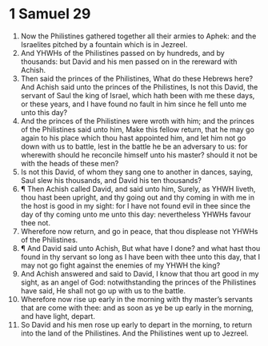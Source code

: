﻿# 1 Samuel 29
1. Now the Philistines gathered together all their armies to Aphek: and the Israelites pitched by a fountain which is in Jezreel. 
2. And YHWHs of the Philistines passed on by hundreds, and by thousands: but David and his men passed on in the rereward with Achish. 
3. Then said the princes of the Philistines, What do these Hebrews here? And Achish said unto the princes of the Philistines, Is not this David, the servant of Saul the king of Israel, which hath been with me these days, or these years, and I have found no fault in him since he fell unto me unto this day? 
4. And the princes of the Philistines were wroth with him; and the princes of the Philistines said unto him, Make this fellow return, that he may go again to his place which thou hast appointed him, and let him not go down with us to battle, lest in the battle he be an adversary to us: for wherewith should he reconcile himself unto his master? should it not be with the heads of these men? 
5. Is not this David, of whom they sang one to another in dances, saying, Saul slew his thousands, and David his ten thousands? 
6. ¶ Then Achish called David, and said unto him, Surely, as YHWH liveth, thou hast been upright, and thy going out and thy coming in with me in the host is good in my sight: for I have not found evil in thee since the day of thy coming unto me unto this day: nevertheless YHWHs favour thee not. 
7. Wherefore now return, and go in peace, that thou displease not YHWHs of the Philistines. 
8. ¶ And David said unto Achish, But what have I done? and what hast thou found in thy servant so long as I have been with thee unto this day, that I may not go fight against the enemies of my YHWH the king? 
9. And Achish answered and said to David, I know that thou art good in my sight, as an angel of God: notwithstanding the princes of the Philistines have said, He shall not go up with us to the battle. 
10. Wherefore now rise up early in the morning with thy master’s servants that are come with thee: and as soon as ye be up early in the morning, and have light, depart. 
11. So David and his men rose up early to depart in the morning, to return into the land of the Philistines. And the Philistines went up to Jezreel. 
